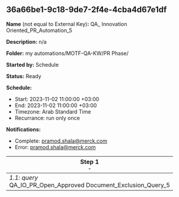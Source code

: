 ## 36a66be1-9c18-9de7-2f4e-4cba4d67e1df

**Name** (not equal to External Key)**:** QA_ Innovation Oriented_PR_Automation_5

**Description:** n/a

**Folder:** my automations/MOTF-QA-KW/PR Phase/

**Started by:** Schedule

**Status:** Ready

**Schedule:**

* Start: 2023-11-02 11:00:00 +03:00
* End: 2023-11-02 11:00:00 +03:00
* Timezone: Arab Standard Time
* Recurrance: run only once

**Notifications:**

* Complete: pramod.shala@merck.com
* Error: pramod.shala@merck.com

| Step 1<br>_<small>-</small>_ |
| --- |
| _1.1: query_<br>QA_IO_PR_Open_Approved Document_Exclusion_Query_5 |
